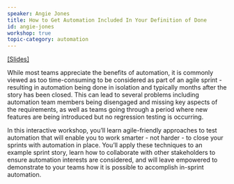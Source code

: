 ```yaml
---
speaker: Angie Jones
title: How to Get Automation Included In Your Definition of Done
id: angie-jones
workshop: true
topic-category: automation
---
```

<a href="http://slides.com/angiejones/in-sprint-automation"> [Slides]</a>

While most teams appreciate the benefits of automation, it is commonly viewed as too time-consuming to be considered as part of an agile sprint - resulting in automation being done in isolation and typically months after the story has been closed. This can lead to several problems including automation team members being disengaged and missing key aspects of the requirements, as well as teams going through a period where new features are being introduced but no regression testing is occurring.

In this interactive workshop, you’ll learn agile-friendly approaches to test automation that will enable you to work smarter - not harder - to close your sprints with automation in place. You’ll apply these techniques to an example sprint story, learn how to collaborate with other stakeholders to ensure automation interests are considered, and will leave empowered to demonstrate to your teams how it is possible to accomplish in-sprint automation.

